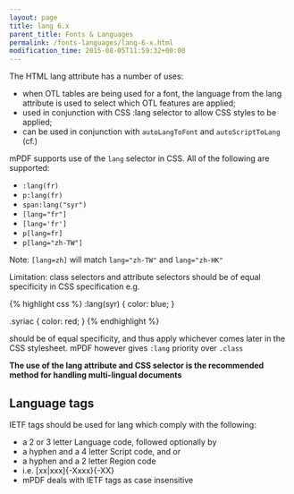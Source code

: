 ```yaml
---
layout: page
title: lang 6.x
parent_title: Fonts & Languages
permalink: /fonts-languages/lang-6-x.html
modification_time: 2015-08-05T11:59:32+00:00
---
```


The HTML lang attribute has a number of uses:

- when OTL tables are being used for a font, the language from the lang attribute is used to select which OTL features are applied;
- used in conjunction with CSS :lang selector to allow CSS styles to be applied;
- can be used in conjunction with `autoLangToFont` and `autoScriptToLang` (cf.)

mPDF supports use of the `lang` selector in CSS. All of the following are supported:

- `:lang(fr)`
- `p:lang(fr)`
- `span:lang("syr")`
- `[lang="fr"]`
- `[lang='fr']`
- `p[lang=fr]`
- `p[lang="zh-TW"]`

Note: `[lang=zh]` will match `lang="zh-TW"` and `lang="zh-HK"`

Limitation: class selectors and attribute selectors should be of equal specificity in CSS specification e.g.

{% highlight css %}
:lang(syr) { color: blue; }

.syriac { color: red; }
{% endhighlight %}

should be of equal specificity, and thus apply whichever comes later in the CSS stylesheet. 
mPDF however gives `:lang` priority over `.class`

**The use of the lang attribute and CSS selector is the recommended method for handling multi-lingual documents**

## Language tags

IETF tags should be used for lang which comply with the following:

- a 2 or 3 letter Language code, followed optionally by
- a hyphen and a 4 letter Script code, and or
- a hyphen and a 2 letter Region code
- i.e. [xx|xxx]{-Xxxx}{-XX}
- mPDF deals with IETF tags as case insensitive
